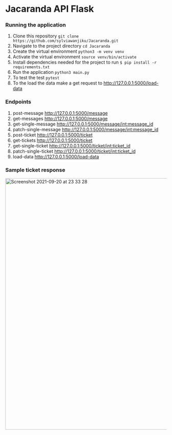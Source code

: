 # Jacaranda API Flask


### Running the application
1. Clone this repository `git clone https://github.com/sylviawanjiku/Jacaranda.git`
2. Navigate to the project directory `cd Jacaranda` 
3. Create the virtual environment `python3 -m venv venv`
4. Activate the virtual environment `source venv/bin/activate`
5. Install dependencies needed for the project to run `$ pip install -r requirements.txt`
6. Run the application `python3 main.py`
7. To test the test `pytest`
8. To the load the data make a get request to http://127.0.0.1:5000/load-data

### Endpoints
1. post-message http://127.0.0.1:5000/message
2. get-messages http://127.0.0.1:5000/message
3. get-single-message http://127.0.0.1:5000/message/<int:message_id>
4. patch-single-message http://127.0.0.1:5000/message/<int:message_id>
5. post-ticket http://127.0.0.1:5000/ticket
6. get-tickets http://127.0.0.1:5000/ticket
7. get-single-ticket http://127.0.0.1:5000/ticket/<int:ticket_id>
8. patch-single-ticket http://127.0.0.1:5000/ticket/<int:ticket_id>
9. load-data http://127.0.0.1:5000/load-data

### Sample ticket response
<img width="785" alt="Screenshot 2021-09-20 at 23 33 28" src="https://user-images.githubusercontent.com/28457081/134071927-547de402-9df0-4937-bd8e-1f5b06ec818d.png">

